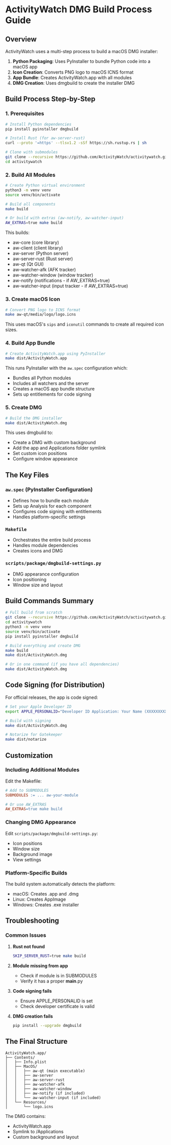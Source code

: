 # ActivityWatch DMG Build Process Guide

## Overview

ActivityWatch uses a multi-step process to build a macOS DMG installer:

1. **Python Packaging**: Uses PyInstaller to bundle Python code into a macOS app
2. **Icon Creation**: Converts PNG logo to macOS ICNS format
3. **App Bundle**: Creates ActivityWatch.app with all modules
4. **DMG Creation**: Uses dmgbuild to create the installer DMG

## Build Process Step-by-Step

### 1. Prerequisites

```bash
# Install Python dependencies
pip install pyinstaller dmgbuild

# Install Rust (for aw-server-rust)
curl --proto '=https' --tlsv1.2 -sSf https://sh.rustup.rs | sh

# Clone with submodules
git clone --recursive https://github.com/ActivityWatch/activitywatch.git
cd activitywatch
```

### 2. Build All Modules

```bash
# Create Python virtual environment
python3 -m venv venv
source venv/bin/activate

# Build all components
make build

# Or build with extras (aw-notify, aw-watcher-input)
AW_EXTRAS=true make build
```

This builds:
- aw-core (core library)
- aw-client (client library)
- aw-server (Python server)
- aw-server-rust (Rust server)
- aw-qt (Qt GUI)
- aw-watcher-afk (AFK tracker)
- aw-watcher-window (window tracker)
- aw-notify (notifications - if AW_EXTRAS=true)
- aw-watcher-input (input tracker - if AW_EXTRAS=true)

### 3. Create macOS Icon

```bash
# Convert PNG logo to ICNS format
make aw-qt/media/logo/logo.icns
```

This uses macOS's `sips` and `iconutil` commands to create all required icon sizes.

### 4. Build App Bundle

```bash
# Create ActivityWatch.app using PyInstaller
make dist/ActivityWatch.app
```

This runs PyInstaller with the `aw.spec` configuration which:
- Bundles all Python modules
- Includes all watchers and the server
- Creates a macOS app bundle structure
- Sets up entitlements for code signing

### 5. Create DMG

```bash
# Build the DMG installer
make dist/ActivityWatch.dmg
```

This uses dmgbuild to:
- Create a DMG with custom background
- Add the app and Applications folder symlink
- Set custom icon positions
- Configure window appearance

## The Key Files

### `aw.spec` (PyInstaller Configuration)
- Defines how to bundle each module
- Sets up Analysis for each component
- Configures code signing with entitlements
- Handles platform-specific settings

### `Makefile`
- Orchestrates the entire build process
- Handles module dependencies
- Creates icons and DMG

### `scripts/package/dmgbuild-settings.py`
- DMG appearance configuration
- Icon positioning
- Window size and layout

## Build Commands Summary

```bash
# Full build from scratch
git clone --recursive https://github.com/ActivityWatch/activitywatch.git
cd activitywatch
python3 -m venv venv
source venv/bin/activate
pip install pyinstaller dmgbuild

# Build everything and create DMG
make build
make dist/ActivityWatch.dmg

# Or in one command (if you have all dependencies)
make dist/ActivityWatch.dmg
```

## Code Signing (for Distribution)

For official releases, the app is code signed:

```bash
# Set your Apple Developer ID
export APPLE_PERSONALID="Developer ID Application: Your Name (XXXXXXXXXX)"

# Build with signing
make dist/ActivityWatch.dmg

# Notarize for Gatekeeper
make dist/notarize
```

## Customization

### Including Additional Modules

Edit the Makefile:
```makefile
# Add to SUBMODULES
SUBMODULES := ... aw-your-module

# Or use AW_EXTRAS
AW_EXTRAS=true make build
```

### Changing DMG Appearance

Edit `scripts/package/dmgbuild-settings.py`:
- Icon positions
- Window size
- Background image
- View settings

### Platform-Specific Builds

The build system automatically detects the platform:
- macOS: Creates .app and .dmg
- Linux: Creates AppImage
- Windows: Creates .exe installer

## Troubleshooting

### Common Issues

1. **Rust not found**
   ```bash
   SKIP_SERVER_RUST=true make build
   ```

2. **Module missing from app**
   - Check if module is in SUBMODULES
   - Verify it has a proper __main__.py

3. **Code signing fails**
   - Ensure APPLE_PERSONALID is set
   - Check developer certificate is valid

4. **DMG creation fails**
   ```bash
   pip install --upgrade dmgbuild
   ```

## The Final Structure

```
ActivityWatch.app/
├── Contents/
│   ├── Info.plist
│   ├── MacOS/
│   │   ├── aw-qt (main executable)
│   │   ├── aw-server
│   │   ├── aw-server-rust
│   │   ├── aw-watcher-afk
│   │   ├── aw-watcher-window
│   │   ├── aw-notify (if included)
│   │   └── aw-watcher-input (if included)
│   └── Resources/
│       └── logo.icns
```

The DMG contains:
- ActivityWatch.app
- Symlink to /Applications
- Custom background and layout